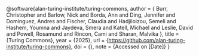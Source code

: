 @software{alan-turing-institute/turing-commons,
  author = {
    Burr, Christopher and
    Barlow, Nick and
    Borda, Ann and
    Ding, Jennifer and
    Dominguez, Andres and
    Fischer, Claudia and
    Hadjiloizou, Semeli and
    Hashem, Youmna and
    Jaydeva, Smera and
    Katell, Michael and
    Leslie, David and
    Powell, Rosamund and
    Rincon, Cami and
    Sharan, Malvika
  },
  title = {Turing Commons},
  year = {2025},
  url = {https://github.com/alan-turing-institute/turing-commons},
  doi = {},
  note = {Accessed on [Date]}
}
